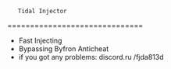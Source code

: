        Tidal Injector
==============================
- Fast Injecting
- Bypassing Byfron Anticheat
- if you got any problems: discord.ru /fjda813d
